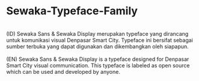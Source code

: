 # Sewaka-Typeface-Family
<br>(ID) Sewaka Sans &amp; Sewaka Display merupakan typeface yang dirancang untuk komunikasi visual Denpasar Smart City. Typeface ini bersifat sebagai sumber terbuka yang dapat digunakan dan dikembangkan oleh siapapun. </br>
<br>(EN) Sewaka Sans &amp; Sewaka Display is a typeface designed for Denpasar Smart City visual communication. This typeface is labeled as open source which can be used and developed by anyone.</br>
